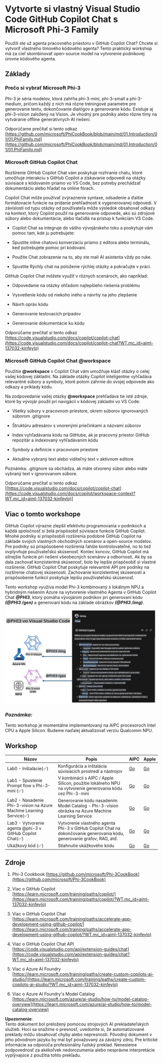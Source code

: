 # **Vytvorte si vlastný Visual Studio Code GitHub Copilot Chat s Microsoft Phi-3 Family**

Použili ste už agenta pracovného priestoru v GitHub Copilot Chat? Chcete si vytvoriť vlastného tímového kódového agenta? Tento praktický workshop má za cieľ skombinovať open-source model na vytvorenie podnikovej úrovne kódového agenta.

## **Základy**

### **Prečo si vybrať Microsoft Phi-3**

Phi-3 je séria modelov, ktorá zahŕňa phi-3-mini, phi-3-small a phi-3-medium, pričom každý z nich má rôzne tréningové parametre pre generovanie textu, dokončovanie dialógov a generovanie kódu. Existuje aj phi-3-vision založený na Vision. Je vhodný pre podniky alebo rôzne tímy na vytváranie offline generatívnych AI riešení.

Odporúčame prečítať si tento odkaz [https://github.com/microsoft/PhiCookBook/blob/main/md/01.Introduction/01/01.PhiFamily.md](https://github.com/microsoft/PhiCookBook/blob/main/md/01.Introduction/01/01.PhiFamily.md)

### **Microsoft GitHub Copilot Chat**

Rozšírenie GitHub Copilot Chat vám poskytuje rozhranie chatu, ktoré umožňuje interakciu s GitHub Copilot a získavanie odpovedí na otázky súvisiace s kódovaním priamo vo VS Code, bez potreby prechádzať dokumentáciu alebo hľadať na online fórach.

Copilot Chat môže používať zvýraznenie syntaxe, odsadenie a ďalšie formátovacie funkcie na pridanie prehľadnosti k vygenerovanej odpovedi. V závislosti od typu otázky od používateľa môže výsledok obsahovať odkazy na kontext, ktorý Copilot použil na generovanie odpovede, ako sú zdrojové súbory alebo dokumentácia, alebo tlačidlá na prístup k funkciám VS Code.

- Copilot Chat sa integruje do vášho vývojárskeho toku a poskytuje vám pomoc tam, kde ju potrebujete:

- Spustite inline chatovú konverzáciu priamo z editora alebo terminálu, keď potrebujete pomoc pri kódovaní.

- Použite Chat zobrazenie na to, aby ste mali AI asistenta vždy po ruke.

- Spustite Rýchly chat na položenie rýchlej otázky a pokračujte v práci.

GitHub Copilot Chat môžete využiť v rôznych scenároch, ako napríklad:

- Odpovedanie na otázky ohľadom najlepšieho riešenia problému

- Vysvetlenie kódu od niekoho iného a návrhy na jeho zlepšenie

- Návrh opráv kódu

- Generovanie testovacích prípadov

- Generovanie dokumentácie ku kódu

Odporúčame prečítať si tento odkaz [https://code.visualstudio.com/docs/copilot/copilot-chat](https://code.visualstudio.com/docs/copilot/copilot-chat?WT.mc_id=aiml-137032-kinfeylo)

###  **Microsoft GitHub Copilot Chat @workspace**

Použitie **@workspace** v Copilot Chat vám umožňuje klásť otázky o celej vašej kódovej základni. Na základe otázky Copilot inteligentne vyhľadáva relevantné súbory a symboly, ktoré potom zahrnie do svojej odpovede ako odkazy a príklady kódu.

Na zodpovedanie vašej otázky **@workspace** prehľadáva tie isté zdroje, ktoré by vývojár použil pri navigácii v kódovej základni vo VS Code:

- Všetky súbory v pracovnom priestore, okrem súborov ignorovaných súborom .gitignore

- Štruktúru adresárov s vnorenými priečinkami a názvami súborov

- Index vyhľadávania kódu na GitHube, ak je pracovný priestor GitHub repozitár a indexovaný vyhľadávaním kódu

- Symboly a definície v pracovnom priestore

- Aktuálne vybraný text alebo viditeľný text v aktívnom editore

Poznámka: .gitignore sa obchádza, ak máte otvorený súbor alebo máte vybraný text v ignorovanom súbore.

Odporúčame prečítať si tento odkaz [[https://code.visualstudio.com/docs/copilot/copilot-chat](https://code.visualstudio.com/docs/copilot/workspace-context?WT.mc_id=aiml-137032-kinfeylo)]


## **Viac o tomto workshope**

GitHub Copilot výrazne zlepšil efektivitu programovania v podnikoch a každá spoločnosť si želá prispôsobiť súvisiace funkcie GitHub Copilot. Mnohé podniky si prispôsobili rozšírenia podobné GitHub Copilot na základe svojich vlastných obchodných scenárov a open-source modelov. Pre podniky sú prispôsobené rozšírenia ľahšie kontrolovateľné, no to tiež ovplyvňuje používateľskú skúsenosť. Koniec koncov, GitHub Copilot má silnejšie funkcie pri riešení všeobecných scenárov a odbornosti. Ak by sa dala zachovať konzistentná skúsenosť, bolo by lepšie prispôsobiť si vlastné rozšírenie. GitHub Copilot Chat poskytuje relevantné API pre podniky na rozšírenie chatovej skúsenosti. Zachovanie konzistentnej skúsenosti a prispôsobenie funkcií poskytuje lepšiu používateľskú skúsenosť.

Tento workshop využíva model Phi-3 kombinovaný s lokálnym NPU a hybridným riešením Azure na vytvorenie vlastného Agenta v GitHub Copilot Chat ***@PHI3***, ktorý pomáha vývojárom podnikov pri generovaní kódu ***(@PHI3 /gen)*** a generovaní kódu na základe obrázkov ***(@PHI3 /img)***.

![PHI3](../../../../../../../translated_images/cover.410a18b85555fad4ca8bfb8f0b1776a96ae7f8eae1132b8f0c09d4b92b8e3365.sk.png)

### ***Poznámka:*** 

Tento workshop je momentálne implementovaný na AIPC procesoroch Intel CPU a Apple Silicon. Budeme naďalej aktualizovať verziu Qualcomm NPU.


## **Workshop**


| Názov | Popis | AIPC | Apple |
| ------------ | ----------- | -------- |-------- |
| Lab0 - Inštalácie(✅) | Konfigurácia a inštalácia súvisiacich prostredí a nástrojov | [Go](./HOL/AIPC/01.Installations.md) |[Go](./HOL/Apple/01.Installations.md) |
| Lab1 - Spustenie Prompt flow s Phi-3-mini (✅) | V kombinácii s AIPC / Apple Silicon, použitie lokálneho NPU na vytvorenie generovania kódu cez Phi-3-mini | [Go](./HOL/AIPC/02.PromptflowWithNPU.md) |  [Go](./HOL/Apple/02.PromptflowWithMLX.md) |
| Lab2 - Nasadenie Phi-3-vision na Azure Machine Learning Service(✅) | Generovanie kódu nasadením Model Catalog - Phi-3-vision obrázka na Azure Machine Learning Service | [Go](./HOL/AIPC/03.DeployPhi3VisionOnAzure.md) |[Go](./HOL/Apple/03.DeployPhi3VisionOnAzure.md) |
| Lab3 - Vytvorenie agenta @phi-3 v GitHub Copilot Chat(✅)  | Vytvorenie vlastného agenta Phi-3 v GitHub Copilot Chat na dokončovanie generovania kódu, generovanie grafov, RAG, atď. | [Go](./HOL/AIPC/04.CreatePhi3AgentInVSCode.md) | [Go](./HOL/Apple/04.CreatePhi3AgentInVSCode.md) |
| Ukážkový kód (✅)  | Stiahnutie ukážkového kódu | [Go](../../../../../../../code/07.Lab/01/AIPC) | [Go](../../../../../../../code/07.Lab/01/Apple) |


## **Zdroje**

1. Phi-3 Cookbook [https://github.com/microsoft/Phi-3CookBook](https://github.com/microsoft/Phi-3CookBook)

2. Viac o GitHub Copilot [https://learn.microsoft.com/training/paths/copilot/](https://learn.microsoft.com/training/paths/copilot/?WT.mc_id=aiml-137032-kinfeylo)

3. Viac o GitHub Copilot Chat [https://learn.microsoft.com/training/paths/accelerate-app-development-using-github-copilot/](https://learn.microsoft.com/training/paths/accelerate-app-development-using-github-copilot/?WT.mc_id=aiml-137032-kinfeylo)

4. Viac o GitHub Copilot Chat API [https://code.visualstudio.com/api/extension-guides/chat](https://code.visualstudio.com/api/extension-guides/chat?WT.mc_id=aiml-137032-kinfeylo)

5. Viac o Azure AI Foundry [https://learn.microsoft.com/training/paths/create-custom-copilots-ai-studio/](https://learn.microsoft.com/training/paths/create-custom-copilots-ai-studio/?WT.mc_id=aiml-137032-kinfeylo)

6. Viac o Azure AI Foundry's Model Catalog [https://learn.microsoft.com/azure/ai-studio/how-to/model-catalog-overview](https://learn.microsoft.com/azure/ai-studio/how-to/model-catalog-overview)

**Upozornenie**:  
Tento dokument bol preložený pomocou strojových AI prekladateľských služieb. Hoci sa snažíme o presnosť, uvedomte si, že automatizované preklady môžu obsahovať chyby alebo nepresnosti. Pôvodný dokument v jeho pôvodnom jazyku by mal byť považovaný za záväzný zdroj. Pre kritické informácie sa odporúča profesionálny ľudský preklad. Nenesieme zodpovednosť za akékoľvek nedorozumenia alebo nesprávne interpretácie vyplývajúce z použitia tohto prekladu.